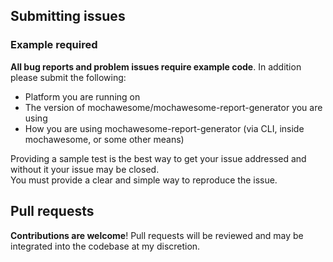 ## Submitting issues

### Example required

**All bug reports and problem issues require example code**. In addition please submit the following:

- Platform you are running on
- The version of mochawesome/mochawesome-report-generator you are using
- How you are using mochawesome-report-generator (via CLI, inside mochawesome, or some other means)

Providing a sample test is the best way to get your issue addressed and without it your issue may be closed.  
You must provide a clear and simple way to reproduce the issue.

## Pull requests

**Contributions are welcome**! Pull requests will be reviewed and may be integrated into the codebase at my discretion.